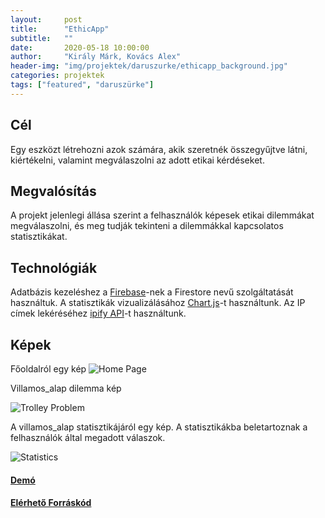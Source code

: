 ```yaml
---
layout:     post
title:      "EthicApp"
subtitle:   ""
date:       2020-05-18 10:00:00
author:     "Király Márk, Kovács Alex"
header-img: "img/projektek/daruszurke/ethicapp_background.jpg"
categories: projektek
tags: ["featured", "daruszürke"]
---
```

<h2>Cél</h2>
Egy eszközt létrehozni azok számára, akik szeretnék összegyűjtve látni, kiértékelni, valamint megválaszolni az adott etikai kérdéseket.

<h2>Megvalósítás</h2>
A projekt jelenlegi állása szerint a felhasználók képesek etikai dilemmákat megválaszolni, és meg tudják tekinteni a dilemmákkal kapcsolatos statisztikákat.

<h2>Technológiák</h2>
Adatbázis kezeléshez a <a href="https://firebase.google.com/">Firebase</a>-nek a Firestore nevű szolgáltatását használtuk. A statisztikák vizualizálásához <a href="https://www.chartjs.org/">Chart.js</a>-t használtunk. Az IP címek lekéréséhez <a href="https://www.ipify.org/">ipify API</a>-t használtunk.

<h2>Képek</h2>
Főoldalról egy kép

<img src="{{ site.baseurl }}/img/projektek/daruszurke/ethicapp_index.jpg" class="img-responsive" alt="Home Page">

Villamos_alap dilemma kép

<img src="{{ site.baseurl }}/img/projektek/daruszurke/ethicapp_trolley.jpg" class="img-responsive" alt="Trolley Problem">

A villamos_alap statisztikájáról egy kép. A statisztikákba beletartoznak a felhasználók által megadott válaszok.

<img src="{{ site.baseurl }}/img/projektek/daruszurke/ethicapp_statistics.jpg" class="img-responsive" alt="Statistics">


<h4><a href="https://ethicapp.github.io/">Demó</a></h4>
<h4><a href="https://github.com/EthicApp/ethicapp.github.io/">Elérhető Forráskód</a></h4>
